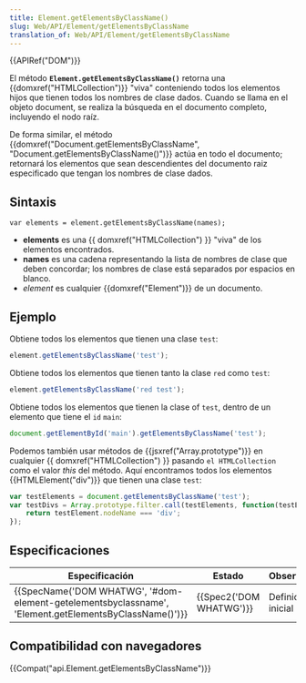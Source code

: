 ```yaml
---
title: Element.getElementsByClassName()
slug: Web/API/Element/getElementsByClassName
translation_of: Web/API/Element/getElementsByClassName
---
```

{{APIRef("DOM")}}

El método **`Element.getElementsByClassName()`** retorna una {{domxref("HTMLCollection")}} "viva" conteniendo todos los elementos hijos que tienen todos los nombres de clase dados. Cuando se llama en el objeto document, se realiza la búsqueda en el documento completo, incluyendo el nodo raíz.

De forma similar, el método {{domxref("Document.getElementsByClassName", "Document.getElementsByClassName()")}} actúa en todo el documento; retornará los elementos que sean descendientes del documento raiz especificado que tengan los nombres de clase dados.

## Sintaxis

```
var elements = element.getElementsByClassName(names);
```

- **elements** es una {{ domxref("HTMLCollection") }} "viva" de los elementos encontrados.
- **names** es una cadena representando la lista de nombres de clase que deben concordar; los nombres de clase está separados por espacios en blanco.
- _element_ es cualquier {{domxref("Element")}} de un documento.

## Ejemplo

Obtiene todos los elementos que tienen una clase `test`:

```js
element.getElementsByClassName('test');
```

Obtiene todos los elementos que tienen tanto la clase `red` como `test`:

```js
element.getElementsByClassName('red test');
```

Obtiene todos los elementos que tienen la clase of `test`, dentro de un elemento que tiene el `id` `main`:

```js
document.getElementById('main').getElementsByClassName('test');
```

Podemos también usar métodos de {{jsxref("Array.prototype")}} en cualquier {{ domxref("HTMLCollection") }} pasando `el HTMLCollection` como el valor _this_ del método. Aquí encontramos todos los elementos {{HTMLElement("div")}} que tienen una clase `test`:

```js
var testElements = document.getElementsByClassName('test');
var testDivs = Array.prototype.filter.call(testElements, function(testElement){
    return testElement.nodeName === 'div';
});
```

## Especificaciones

| Especificación                                                                                                                           | Estado                           | Observaciones      |
| ---------------------------------------------------------------------------------------------------------------------------------------- | -------------------------------- | ------------------ |
| {{SpecName('DOM WHATWG', '#dom-element-getelementsbyclassname', 'Element.getElementsByClassName()')}} | {{Spec2('DOM WHATWG')}} | Definición inicial |

## Compatibilidad con navegadores

{{Compat("api.Element.getElementsByClassName")}}

